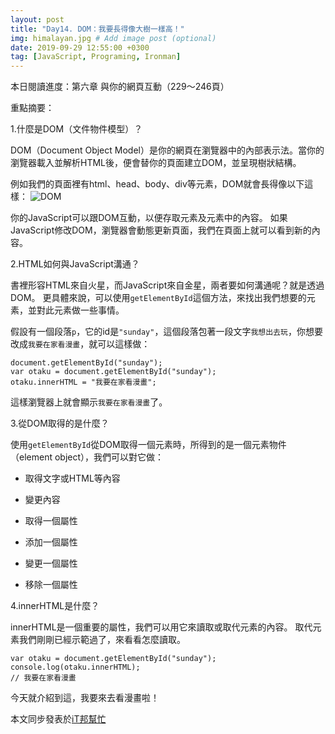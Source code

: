 ```yaml
---
layout: post
title: "Day14. DOM：我要長得像大樹一樣高！"
img: himalayan.jpg # Add image post (optional)
date: 2019-09-29 12:55:00 +0300
tag: [JavaScript, Programing, Ironman]
---
```

本日閱讀進度：第六章 與你的網頁互動（229～246頁）

重點摘要：

1.什麼是DOM（文件物件模型）？

DOM（Document Object Model）是你的網頁在瀏覽器中的內部表示法。當你的瀏覽器載入並解析HTML後，便會替你的頁面建立DOM，並呈現樹狀結構。

例如我們的頁面裡有html、head、body、div等元素，DOM就會長得像以下這樣：
![DOM](https://i.imgur.com/xzOgN1Z.png)

你的JavaScript可以跟DOM互動，以便存取元素及元素中的內容。
如果JavaScript修改DOM，瀏覽器會動態更新頁面，我們在頁面上就可以看到新的內容。


2.HTML如何與JavaScript溝通？

書裡形容HTML來自火星，而JavaScript來自金星，兩者要如何溝通呢？就是透過DOM。
更具體來說，可以使用`getElementById`這個方法，來找出我們想要的元素，並對此元素做一些事情。

假設有一個段落`p`，它的id是`"sunday"`，這個段落包著一段文字`我想出去玩`，你想要改成`我要在家看漫畫`，就可以這樣做：
```
document.getElementById("sunday");
var otaku = document.getElementById("sunday");
otaku.innerHTML = "我要在家看漫畫";
```
這樣瀏覽器上就會顯示`我要在家看漫畫`了。


3.從DOM取得的是什麼？

使用`getElementById`從DOM取得一個元素時，所得到的是一個元素物件（element object），我們可以對它做：

- 取得文字或HTML等內容

- 變更內容

- 取得一個屬性

- 添加一個屬性

- 變更一個屬性

- 移除一個屬性


4.innerHTML是什麼？

innerHTML是一個重要的屬性，我們可以用它來讀取或取代元素的內容。
取代元素我們剛剛已經示範過了，來看看怎麼讀取。
```
var otaku = document.getElementById("sunday");
console.log(otaku.innerHTML);
// 我要在家看漫畫
```

今天就介紹到這，我要來去看漫畫啦！


本文同步發表於[iT邦幫忙](https://ithelp.ithome.com.tw/articles/10222344)